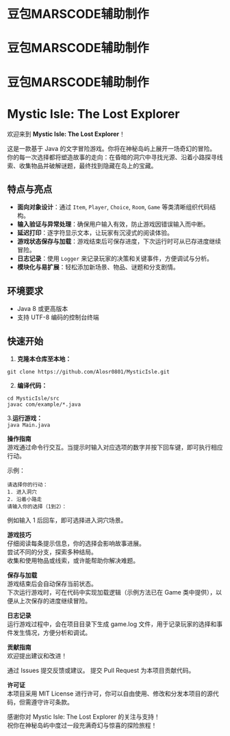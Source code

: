 # 豆包MARSCODE辅助制作
# 豆包MARSCODE辅助制作
# 豆包MARSCODE辅助制作
# Mystic Isle: The Lost Explorer

欢迎来到 **Mystic Isle: The Lost Explorer**！  

这是一款基于 Java 的文字冒险游戏。你将在神秘岛屿上展开一场奇幻的冒险。  
你的每一次选择都将塑造故事的走向：在昏暗的洞穴中寻找光源、沿着小路探寻线索、收集物品并破解谜题，最终找到隐藏在岛上的宝藏。  

## 特点与亮点

- **面向对象设计**：通过 `Item`, `Player`, `Choice`, `Room`, `Game` 等类清晰组织代码结构。
- **输入验证与异常处理**：确保用户输入有效，防止游戏因错误输入而中断。
- **延迟打印**：逐字符显示文本，让玩家有沉浸式的阅读体验。
- **游戏状态保存与加载**：游戏结束后可保存进度，下次运行时可从已存进度继续冒险。
- **日志记录**：使用 `Logger` 来记录玩家的决策和关键事件，方便调试与分析。
- **模块化与易扩展**：轻松添加新场景、物品、谜题和分支剧情。

## 环境要求

- Java 8 或更高版本  
- 支持 UTF-8 编码的控制台终端  

## 快速开始

1. **克隆本仓库至本地：**
```
git clone https://github.com/Alosr0801/MysticIsle.git
```

2. **编译代码：**

  ```
cd MysticIsle/src
javac com/example/*.java
  ```

3.**运行游戏：**  
    ```
java Main.java
    ```  
    
**操作指南**  
游戏通过命令行交互。当提示时输入对应选项的数字并按下回车键，即可执行相应行动。  

示例：
```
请选择你的行动：
1. 进入洞穴
2. 沿着小路走
请输入你的选择（1到2）：
```
例如输入 1 后回车，即可选择进入洞穴场景。

**游戏技巧**  
仔细阅读每条提示信息，你的选择会影响故事进展。  
尝试不同的分支，探索多种结局。  
收集和使用物品或线索，或许能帮助你解决难题。  

**保存与加载**  
游戏结束后会自动保存当前状态。  
下次运行游戏时，可在代码中实现加载逻辑（示例方法已在 Game 类中提供），以便从上次保存的进度继续冒险。  

**日志记录**  
运行游戏过程中，会在项目目录下生成 game.log 文件，用于记录玩家的选择和事件发生情况，方便分析和调试。  

**贡献指南**  
欢迎提出建议和改进！  

通过 Issues 提交反馈或建议。 
提交 Pull Request 为本项目贡献代码。  

**许可证**  
本项目采用 MIT License 进行许可，你可以自由使用、修改和分发本项目的源代码，但需遵守许可条款。  

感谢你对 Mystic Isle: The Lost Explorer 的关注与支持！  
祝你在神秘岛屿中度过一段充满奇幻与惊喜的探险旅程！  

